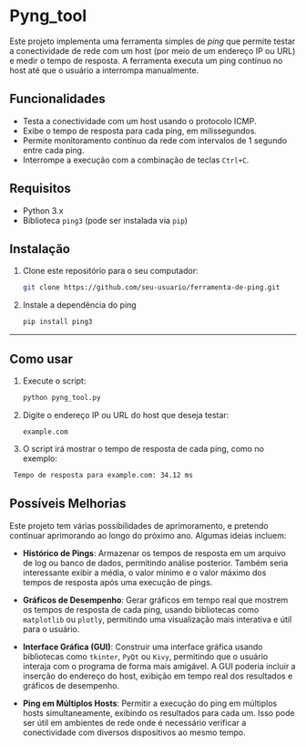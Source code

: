 # Pyng_tool

Este projeto implementa uma ferramenta simples de *ping* que permite testar a conectividade de rede com um host (por meio de um endereço IP ou URL) e medir o tempo de resposta. A ferramenta executa um ping contínuo no host até que o usuário a interrompa manualmente.

## Funcionalidades

- Testa a conectividade com um host usando o protocolo ICMP.
- Exibe o tempo de resposta para cada ping, em milissegundos.
- Permite monitoramento contínuo da rede com intervalos de 1 segundo entre cada ping.
- Interrompe a execução com a combinação de teclas `Ctrl+C`.

## Requisitos

- Python 3.x
- Biblioteca `ping3` (pode ser instalada via `pip`)

## Instalação

1. Clone este repositório para o seu computador:
   ```bash
   git clone https://github.com/seu-usuario/ferramenta-de-ping.git
2. Instale a dependência do ping
   ```bash
   pip install ping3
---
## Como usar

1. Execute o script:
   ```bash
   python pyng_tool.py
2. Digite o endereço IP ou URL do host que deseja testar:
   ```
   example.com
3. O script irá mostrar o tempo de resposta de cada ping, como no exemplo:
  ```bash
   Tempo de resposta para example.com: 34.12 ms
```
## Possíveis Melhorias

Este projeto tem várias possibilidades de aprimoramento, e pretendo continuar aprimorando ao longo do próximo ano. Algumas ideias incluem:

- **Histórico de Pings**: Armazenar os tempos de resposta em um arquivo de log ou banco de dados, permitindo análise posterior. Também seria interessante exibir a média, o valor mínimo e o valor máximo dos tempos de resposta após uma execução de pings.

- **Gráficos de Desempenho**: Gerar gráficos em tempo real que mostrem os tempos de resposta de cada ping, usando bibliotecas como `matplotlib` ou `plotly`, permitindo uma visualização mais interativa e útil para o usuário.

- **Interface Gráfica (GUI)**: Construir uma interface gráfica usando bibliotecas como `tkinter`, `PyQt` ou `Kivy`, permitindo que o usuário interaja com o programa de forma mais amigável. A GUI poderia incluir a inserção do endereço do host, exibição em tempo real dos resultados e gráficos de desempenho.

- **Ping em Múltiplos Hosts**: Permitir a execução do ping em múltiplos hosts simultaneamente, exibindo os resultados para cada um. Isso pode ser útil em ambientes de rede onde é necessário verificar a conectividade com diversos dispositivos ao mesmo tempo.

